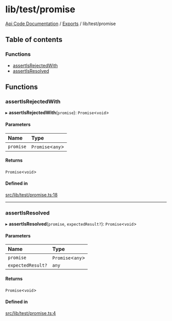 # lib/test/promise
 
[Api Code Documentation](../README.md) / [Exports](../modules.md) / lib/test/promise

## Table of contents

### Functions

- [assertIsRejectedWith](lib_test_promise.md#assertisrejectedwith)
- [assertIsResolved](lib_test_promise.md#assertisresolved)

## Functions

### assertIsRejectedWith

▸ **assertIsRejectedWith**(`promise`): `Promise`<`void`\>

#### Parameters

| Name | Type |
| :------ | :------ |
| `promise` | `Promise`<`any`\> |

#### Returns

`Promise`<`void`\>

#### Defined in

[src/lib/test/promise.ts:18](https://github.com/openkfw/TruBudget/blob/95e6f8a/api/src/lib/test/promise.ts#L18)

___

### assertIsResolved

▸ **assertIsResolved**(`promise`, `expectedResult?`): `Promise`<`void`\>

#### Parameters

| Name | Type |
| :------ | :------ |
| `promise` | `Promise`<`any`\> |
| `expectedResult?` | `any` |

#### Returns

`Promise`<`void`\>

#### Defined in

[src/lib/test/promise.ts:4](https://github.com/openkfw/TruBudget/blob/95e6f8a/api/src/lib/test/promise.ts#L4)
